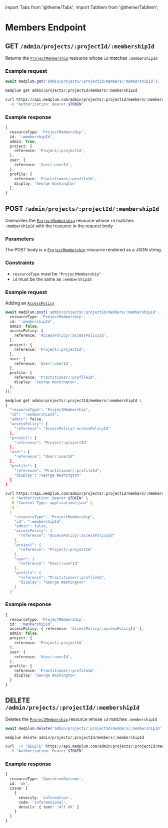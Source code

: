 import Tabs from '@theme/Tabs';
import TabItem from '@theme/TabItem';

# Members Endpoint

## GET `/admin/projects/:projectId/:membershipId`

Returns the [`ProjectMembership`](/docs/api/fhir/medplum/projectmembership) resource whose `id` matches `:membershipId`

### Example request

<Tabs groupId="language">
  <TabItem value="ts" label="Typescript">

```ts
await medplum.get('admin/projects/:projectId/members/:membershipId');
```

  </TabItem>
  <TabItem value="cli" label="CLI">

```bash
medplum get admin/projects/:projectId/members/:membershipId
```

  </TabItem>
  <TabItem value="curl" label="cURL">

```bash
curl https://api.medplum.com/admin/projects/:projectId/members/:membershipId \
  -H "Authorization: Bearer $TOKEN"
```

  </TabItem>
</Tabs>

### Example response

```ts
{
  resourceType: 'ProjectMembership',
  id: ':membershipId',
  admin: true,
  project: {
    reference: 'Project/:projectId',
  },
  user: {
    reference: 'User/:userId',
  },
  profile: {
    reference: 'Practitioner/:profileId',
    display: 'George Washington'
  },
}
```

## POST `/admin/projects/:projectId/:membershipId`

Overwrites the [`ProjectMembership`](/docs/api/fhir/medplum/projectmembership) resource whose `id` matches `:membershipId` with the resource in the request body

### Parameters

The POST body is a [`ProjectMembership`](/docs/api/fhir/medplum/projectmembership) resource rendered as a JSON string.

### Constraints

- `resourceType` must be `"ProjectMembership"`
- `id` must be the same as `:membershipId`

### Example request

Adding an [`AccessPolicy`](/docs/api/fhir/medplum/accesspolicy)

<Tabs groupId="language">
  <TabItem value="ts" label="Typescript">

```ts
await medplum.post('admin/projects/:projectId/members/:membershipId', {
  resourceType: 'ProjectMembership',
  id: ':membershipId',
  admin: false,
  accessPolicy: {
    reference: 'AccessPolicy/:accessPolicyId',
  },
  project: {
    reference: 'Project/:projectId',
  },
  user: {
    reference: 'User/:userId',
  },
  profile: {
    reference: 'Practitioner/:profileId',
    display: 'George Washington',
  },
});
```

  </TabItem>
  <TabItem value="cli" label="CLI">

```bash
medplum get admin/projects/:projectId/members/:membershipId \
{
  "resourceType": "ProjectMembership",
  "id": ":membershipId",
  "admin": false,
  "accessPolicy": {
    "reference": "AccessPolicy/:accessPolicyId"
  },
  "project": {
    "reference": "Project/:projectId"
  },
  "user": {
    "reference": "User/:userId"
  },
  "profile": {
    "reference": "Practitioner/:profileId",
    "display": "George Washington"
  }
}
```

  </TabItem>
  <TabItem value="curl" label="cURL">

```bash
curl https://api.medplum.com/admin/projects/:projectId/members/:membershipId \
  -H "Authorization: Bearer $TOKEN" \
  -H "Content-Type: application/json" \
  -d '
  {
    "resourceType": "ProjectMembership",
    "id": ":membershipId",
    "admin": false,
    "accessPolicy": {
      "reference": "AccessPolicy/:accessPolicyId"
    },
    "project": {
      "reference": "Project/:projectId"
    },
    "user": {
      "reference": "User/:userId"
    },
    "profile": {
      "reference": "Practitioner/:profileId",
      "display": "George Washington"
    }
  }'
```

  </TabItem>
</Tabs>

### Example response

```ts
{
  resourceType: 'ProjectMembership',
  id: ':membershipId',
  accessPolicy: { reference: 'AccessPolicy/:accessPolicyId' },
  admin: false,
  project: {
    reference: 'Project/:projectId'
  },
  user: {
    reference: 'User/:userId',
  },
  profile: {
    reference: 'Practitioner/:profileId',
    display: 'George Washington'
  }
}
```

## DELETE `/admin/projects/:projectId/:membershipId`

Deletes the [`ProjectMembership`](/docs/api/fhir/medplum/projectmembership) resource whose `id` matches `:membershipId`

<Tabs groupId="language">
  <TabItem value="ts" label="Typescript">

```ts
await medplum.delete('admin/projects/:projectId/members/:membershipId');
```

  </TabItem>
  <TabItem value="cli" label="CLI">

```bash
medplum delete admin/projects/:projectId/members/:membershipId
```

  </TabItem>
  <TabItem value="curl" label="cURL">

```bash
curl  -X "DELETE" https://api.medplum.com/admin/projects/:projectId/members/:membershipId \
  -H "Authorization: Bearer $TOKEN"
```

  </TabItem>
</Tabs>

### Example response

```ts
{
  resourceType: 'OperationOutcome',
  id: 'ok',
  issue: [
    {
      severity: 'information',
      code: 'informational',
      details: { text: 'All OK' }
    }
  ]
}
```
